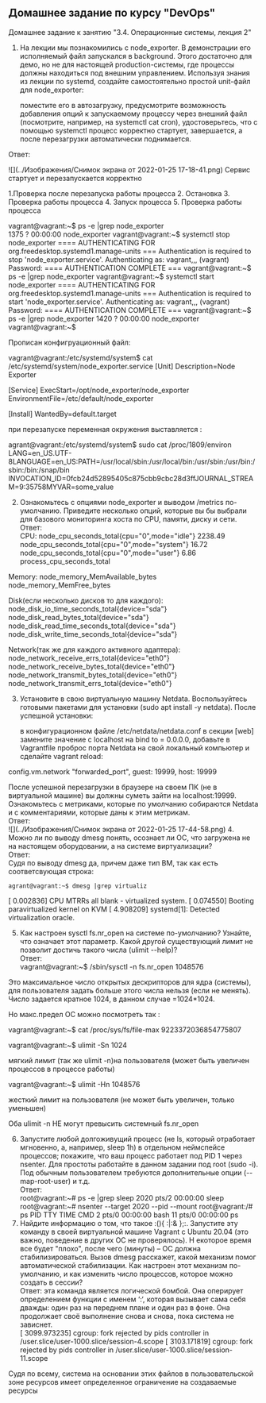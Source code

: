 ## Домашнее задание по курсу "DevOps"
Домашнее задание к занятию "3.4. Операционные системы, лекция 2"


1. На лекции мы познакомились с node_exporter. В демонстрации его исполняемый файл запускался в background. Этого достаточно для демо, но не для настоящей production-системы, где процессы должны находиться под внешним управлением. Используя знания из лекции по systemd, создайте самостоятельно простой unit-файл для node_exporter:

    поместите его в автозагрузку,
    предусмотрите возможность добавления опций к запускаемому процессу через внешний файл (посмотрите, например, на systemctl cat cron),
    удостоверьтесь, что с помощью systemctl процесс корректно стартует, завершается, а после перезагрузки автоматически поднимается.
  
Ответ:  

![](../Изображения/Снимок экрана от 2022-01-25 17-18-41.png)
Сервис стартует и перезапускается корректно

1.Проверка после перезапуска работы процесса
2. Остановка
3. Проверка работы процесса
4. Запуск процесса 
5. Проверка работы процесса
 
vagrant@vagrant:~$ ps -e |grep node_exporter   
   1375 ?        00:00:00 node_exporter
vagrant@vagrant:~$ systemctl stop node_exporter
==== AUTHENTICATING FOR org.freedesktop.systemd1.manage-units ===
Authentication is required to stop 'node_exporter.service'.
Authenticating as: vagrant,,, (vagrant)
Password: 
==== AUTHENTICATION COMPLETE ===
vagrant@vagrant:~$ ps -e |grep node_exporter
vagrant@vagrant:~$ systemctl start node_exporter
==== AUTHENTICATING FOR org.freedesktop.systemd1.manage-units ===
Authentication is required to start 'node_exporter.service'.
Authenticating as: vagrant,,, (vagrant)
Password: 
==== AUTHENTICATION COMPLETE ===
vagrant@vagrant:~$ ps -e |grep node_exporter
   1420 ?        00:00:00 node_exporter
vagrant@vagrant:~$ 



Прописан конфигруационный файл:

vagrant@vagrant:/etc/systemd/system$ cat /etc/systemd/system/node_exporter.service
[Unit]
Description=Node Exporter
 
[Service]
ExecStart=/opt/node_exporter/node_exporter
EnvironmentFile=/etc/default/node_exporter
 
[Install]
WantedBy=default.target



при перезапуске переменная окружения выставляется :

agrant@vagrant:/etc/systemd/system$ sudo cat /proc/1809/environ
LANG=en_US.UTF-8LANGUAGE=en_US:PATH=/usr/local/sbin:/usr/local/bin:/usr/sbin:/usr/bin:/sbin:/bin:/snap/bin
INVOCATION_ID=0fcb24d52895405c875cbb9cbc28d3ffJOURNAL_STREAM=9:35758MYVAR=some_value  

2. Ознакомьтесь с опциями node_exporter и выводом /metrics по-умолчанию. Приведите несколько опций, которые вы бы выбрали для базового мониторинга хоста по CPU, памяти, диску и сети.   
Ответ:  
CPU:
    node_cpu_seconds_total{cpu="0",mode="idle"} 2238.49
    node_cpu_seconds_total{cpu="0",mode="system"} 16.72
    node_cpu_seconds_total{cpu="0",mode="user"} 6.86
    process_cpu_seconds_total
    
Memory:
    node_memory_MemAvailable_bytes 
    node_memory_MemFree_bytes
    
Disk(если несколько дисков то для каждого):
    node_disk_io_time_seconds_total{device="sda"} 
    node_disk_read_bytes_total{device="sda"} 
    node_disk_read_time_seconds_total{device="sda"} 
    node_disk_write_time_seconds_total{device="sda"}
    
Network(так же для каждого активного адаптера):
    node_network_receive_errs_total{device="eth0"} 
    node_network_receive_bytes_total{device="eth0"} 
    node_network_transmit_bytes_total{device="eth0"}
    node_network_transmit_errs_total{device="eth0"}


3. Установите в свою виртуальную машину Netdata. Воспользуйтесь готовыми пакетами для установки (sudo apt install -y netdata). После успешной установки:

    в конфигурационном файле /etc/netdata/netdata.conf в секции [web] замените значение с localhost на bind to = 0.0.0.0,
    добавьте в Vagrantfile проброс порта Netdata на свой локальный компьютер и сделайте vagrant reload:

config.vm.network "forwarded_port", guest: 19999, host: 19999

После успешной перезагрузки в браузере на своем ПК (не в виртуальной машине) вы должны суметь зайти на localhost:19999. Ознакомьтесь с метриками, которые по умолчанию собираются Netdata и с комментариями, которые даны к этим метрикам.  
Ответ:  
![](../Изображения/Снимок экрана от 2022-01-25 17-44-58.png)
4. Можно ли по выводу dmesg понять, осознает ли ОС, что загружена не на настоящем оборудовании, а на системе виртуализации?  
Ответ:  
Судя по выводу dmesg да, причем даже тип ВМ, так как есть соответсвующая строка: 

    agrant@vagrant:~$ dmesg |grep virtualiz
[    0.002836] CPU MTRRs all blank - virtualized system.
[    0.074550] Booting paravirtualized kernel on KVM
[    4.908209] systemd[1]: Detected virtualization oracle.


5. Как настроен sysctl fs.nr_open на системе по-умолчанию? Узнайте, что означает этот параметр. Какой другой существующий лимит не позволит достичь такого числа (ulimit --help)?  
Ответ:  
vagrant@vagrant:~$ /sbin/sysctl -n fs.nr_open
1048576


Это максимальное число открытых дескрипторов для ядра (системы), для пользователя задать больше этого числа нельзя (если не менять). 
Число задается кратное 1024, в данном случае =1024*1024. 

Но макс.предел ОС можно посмотреть так :

vagrant@vagrant:~$ cat /proc/sys/fs/file-max
9223372036854775807



vagrant@vagrant:~$ ulimit -Sn
1024


мягкий лимит (так же ulimit -n)на пользователя (может быть увеличен процессов в процессе работы)

vagrant@vagrant:~$ ulimit -Hn
1048576


жесткий лимит на пользователя (не может быть увеличен, только уменьшен)

Оба ulimit -n НЕ могут превысить системный fs.nr_open  

6. Запустите любой долгоживущий процесс (не ls, который отработает мгновенно, а, например, sleep 1h) в отдельном неймспейсе процессов; покажите, что ваш процесс работает под PID 1 через nsenter. Для простоты работайте в данном задании под root (sudo -i). Под обычным пользователем требуются дополнительные опции (--map-root-user) и т.д.  
Ответ:  
root@vagrant:~# ps -e |grep sleep
   2020 pts/2    00:00:00 sleep
root@vagrant:~# nsenter --target 2020 --pid --mount
root@vagrant:/# ps
    PID TTY          TIME CMD
      2 pts/0    00:00:00 bash
     11 pts/0    00:00:00 ps  
7. Найдите информацию о том, что такое :(){ :|:& };:. Запустите эту команду в своей виртуальной машине Vagrant с Ubuntu 20.04 (это важно, поведение в других ОС не проверялось). Н екоторое время все будет "плохо", после чего (минуты) – ОС должна стабилизироваться. Вызов dmesg расскажет, какой механизм помог автоматической стабилизации. Как настроен этот механизм по-умолчанию, и как изменить число процессов, которое можно создать в сессии?  
Ответ: 
эта команда является логической бомбой. Она оперирует определением функции с именем ‘:‘, которая вызывает сама себя дважды: один раз на переднем плане и один раз в фоне. Она продолжает своё выполнение снова и снова, пока система не зависнет.  
[ 3099.973235] cgroup: fork rejected by pids controller in /user.slice/user-1000.slice/session-4.scope
[ 3103.171819] cgroup: fork rejected by pids controller in /user.slice/user-1000.slice/session-11.scope


Судя по всему, система на основании этих файлов в пользовательской зоне ресурсов имеет определенное ограничение на создаваемые ресурсы 
   
